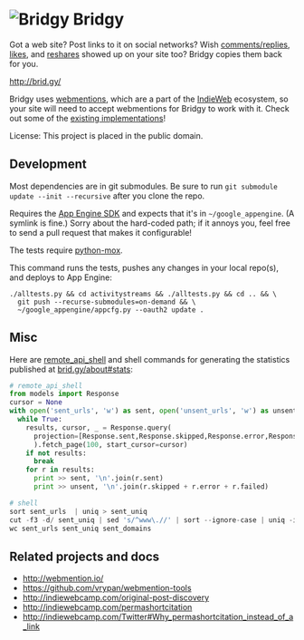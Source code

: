 ![Bridgy](https://raw.github.com/snarfed/bridgy/master/static/bridgy_logo_thumb.jpg) Bridgy
===

Got a web site? Post links to it on social networks? Wish
[comments/replies](http://indiewebcamp.com/comment),
[likes](http://indiewebcamp.com/like), and
[reshares](http://indiewebcamp.com/repost) showed up on your site too? Bridgy
copies them back for you.

http://brid.gy/

Bridgy uses [webmentions](http://www.webmention.org/), which are a part of the
[IndieWeb](http://indiewebcamp.com/) ecosystem, so your site will need to accept
webmentions for Bridgy to work with it. Check out some of the
[existing implementations](http://indiewebcamp.com/webmention#Implementations)!

License: This project is placed in the public domain.


Development
---
Most dependencies are in git submodules. Be sure to run
`git submodule update --init --recursive` after you clone the repo.

Requires the [App Engine SDK](https://developers.google.com/appengine/downloads)
and expects that it's in `~/google_appengine`. (A symlink is fine.) Sorry about
the hard-coded path; if it annoys you, feel free to send a pull request that
makes it configurable!

The tests require [python-mox](http://code.google.com/p/pymox/).

This command runs the tests, pushes any changes in your local repo(s), and
deploys to App Engine:

```shell
./alltests.py && cd activitystreams && ./alltests.py && cd .. && \
  git push --recurse-submodules=on-demand && \
  ~/google_appengine/appcfg.py --oauth2 update .
```


Misc
---
Here are
[remote_api_shell](https://developers.google.com/appengine/articles/remote_api)
and shell commands for generating the statistics published at
[brid.gy/about#stats](http://brid.gy/about#stats):

```py
# remote_api_shell
from models import Response
cursor = None
with open('sent_urls', 'w') as sent, open('unsent_urls', 'w') as unsent:
  while True:
    results, cursor, _ = Response.query(
      projection=[Response.sent,Response.skipped,Response.error,Response.failed]
      ).fetch_page(100, start_cursor=cursor)
    if not results:
      break
    for r in results:
      print >> sent, '\n'.join(r.sent)
      print >> unsent, '\n'.join(r.skipped + r.error + r.failed)

# shell
sort sent_urls  | uniq > sent_uniq
cut -f3 -d/ sent_uniq | sed 's/^www\.//' | sort --ignore-case | uniq -i > sent_domains
wc sent_urls sent_uniq sent_domains
```


Related projects and docs
---
* http://webmention.io/
* https://github.com/vrypan/webmention-tools
* http://indiewebcamp.com/original-post-discovery
* http://indiewebcamp.com/permashortcitation
* http://indiewebcamp.com/Twitter#Why_permashortcitation_instead_of_a_link
